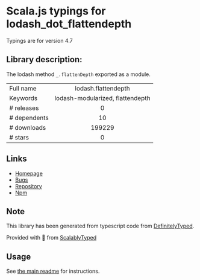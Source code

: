 
# Scala.js typings for lodash_dot_flattendepth

Typings are for version 4.7

## Library description:
The lodash method `_.flattenDepth` exported as a module.

|                    |                 |
| ------------------ | :-------------: |
| Full name          | lodash.flattendepth |
| Keywords           | lodash-modularized, flattendepth |
| # releases         | 0 |
| # dependents       | 10 |
| # downloads        | 199229 |
| # stars            | 0 |

## Links
- [Homepage](https://lodash.com/)
- [Bugs](https://github.com/lodash/lodash/issues)
- [Repository](https://github.com/lodash/lodash)
- [Npm](https://www.npmjs.com/package/lodash.flattendepth)
    


## Note
This library has been generated from typescript code from [DefinitelyTyped](https://definitelytyped.org).

Provided with :purple_heart: from [ScalablyTyped](https://github.com/oyvindberg/ScalablyTyped)

## Usage
See [the main readme](../../readme.md) for instructions.


